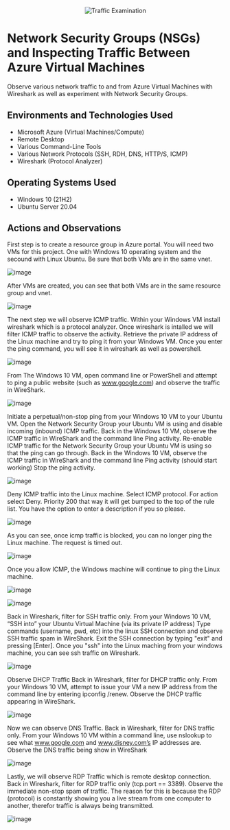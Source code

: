 <p align="center">
<img src="https://i.imgur.com/Ua7udoS.png" alt="Traffic Examination"/>
</p>

<h1>Network Security Groups (NSGs) and Inspecting Traffic Between Azure Virtual Machines</h1>
Observe various network traffic to and from Azure Virtual Machines with Wireshark as well as experiment with Network Security Groups. <br />




<h2>Environments and Technologies Used</h2>

- Microsoft Azure (Virtual Machines/Compute)
- Remote Desktop
- Various Command-Line Tools
- Various Network Protocols (SSH, RDH, DNS, HTTP/S, ICMP)
- Wireshark (Protocol Analyzer)

<h2>Operating Systems Used </h2>

- Windows 10 (21H2)
- Ubuntu Server 20.04



<h2>Actions and Observations</h2>

First step is to create a resource group in Azure portal. You will need two VMs for this project. One with Windows 10 operating system and the secound with Linux Ubuntu. Be sure that both VMs are in the same vnet. 

![image](https://github.com/AntIT-1/azure-network-protocols/assets/141161539/7231c0ba-578a-46f9-a623-4d9589592a82)

After VMs are created, you can see that both VMs are in the same resource group and vnet. 

![image](https://github.com/AntIT-1/azure-network-protocols/assets/141161539/0e845bab-876b-40f3-8408-f6230c9393b0)

The next step we will observe ICMP traffic. Within your Windows VM install wireshark which is a protocol analyzer. Once wireshark is intalled we will filter ICMP traffic to observe the activity. Retrieve the private IP address of the Linux machine and try to ping it from your Windows VM. Once you enter the ping command, you will see it in wireshark as well as powershell.

![image](https://github.com/AntIT-1/azure-network-protocols/assets/141161539/e09de982-8a02-48d9-9062-941001972c15)


From The Windows 10 VM, open command line or PowerShell and attempt to ping a public website (such as www.google.com) and observe the traffic in WireShark.

![image](https://github.com/AntIT-1/azure-network-protocols/assets/141161539/f73bdbbe-dfba-4008-945f-edc440a57444)

Initiate a perpetual/non-stop ping from your Windows 10 VM to your Ubuntu VM. Open the Network Security Group your Ubuntu VM is using and disable incoming (inbound) ICMP traffic.
Back in the Windows 10 VM, observe the ICMP traffic in WireShark and the command line Ping activity.
Re-enable ICMP traffic for the Network Security Group your Ubuntu VM is using so that the ping can go through. 
Back in the Windows 10 VM, observe the ICMP traffic in WireShark and the command line Ping activity (should start working)
Stop the ping activity.

![image](https://github.com/AntIT-1/azure-network-protocols/assets/141161539/c0040145-a613-4ae0-bb71-dbd81b5dbd18)

Deny ICMP traffic into the Linux machine. Select ICMP protocol. For action select Deny. Priority 200 that way it will get bumped to the top of the rule list. You have the option to enter a description if you so please. 

![image](https://github.com/AntIT-1/azure-network-protocols/assets/141161539/a07e6422-e6d9-46a1-bbdf-3a61e768128a)

As you can see, once icmp traffic is blocked, you can no longer ping the Linux machine. The request is timed out.  

![image](https://github.com/AntIT-1/azure-network-protocols/assets/141161539/34e011af-e130-46c6-bb9f-89a7b7a7bffb)

Once you allow ICMP, the Windows machine will continue to ping the Linux machine.

![image](https://github.com/AntIT-1/azure-network-protocols/assets/141161539/c03276dd-4ca9-4fc7-bfc0-1e7d6f339950)

![image](https://github.com/AntIT-1/azure-network-protocols/assets/141161539/e12d075e-b2b2-4aa6-ab52-0978665d8698)

Back in Wireshark, filter for SSH traffic only. From your Windows 10 VM, “SSH into” your Ubuntu Virtual Machine (via its private IP address)
Type commands (username, pwd, etc) into the linux SSH connection and observe SSH traffic spam in WireShark.
Exit the SSH connection by typing "exit" and pressing [Enter].
Once you "ssh" into the Linux maching from your windows machine, you can see ssh traffic on Wireshark. 

![image](https://github.com/AntIT-1/azure-network-protocols/assets/141161539/e85af415-4e24-43cb-92f8-e2eed876fb63)

Observe DHCP Traffic
Back in Wireshark, filter for DHCP traffic only.
From your Windows 10 VM, attempt to issue your VM a new IP address from the command line by entering ipconfig /renew.
Observe the DHCP traffic appearing in WireShark.

![image](https://github.com/AntIT-1/azure-network-protocols/assets/141161539/508a2320-94a5-426c-a3bc-8b8a85c8ae60)

Now we can observe DNS Traffic.
Back in Wireshark, filter for DNS traffic only.
From your Windows 10 VM within a command line, use nslookup to see what www.google.com and www.disney.com’s IP addresses are.
Observe the DNS traffic being show in WireShark

![image](https://github.com/AntIT-1/azure-network-protocols/assets/141161539/05d40471-69d2-4c75-9eac-0ddf94381ba1)

Lastly, we will observe RDP Traffic which is remote desktop connection. 
Back in Wireshark, filter for RDP traffic only (tcp.port == 3389).
Observe the immediate non-stop spam of traffic. The reason for this is because the RDP (protocol) is constantly showing you a live stream from one computer to another, therefor traffic is always being transmitted.

![image](https://github.com/AntIT-1/azure-network-protocols/assets/141161539/1d6f586c-102a-4d76-9e7f-eb9c03371f88)
















